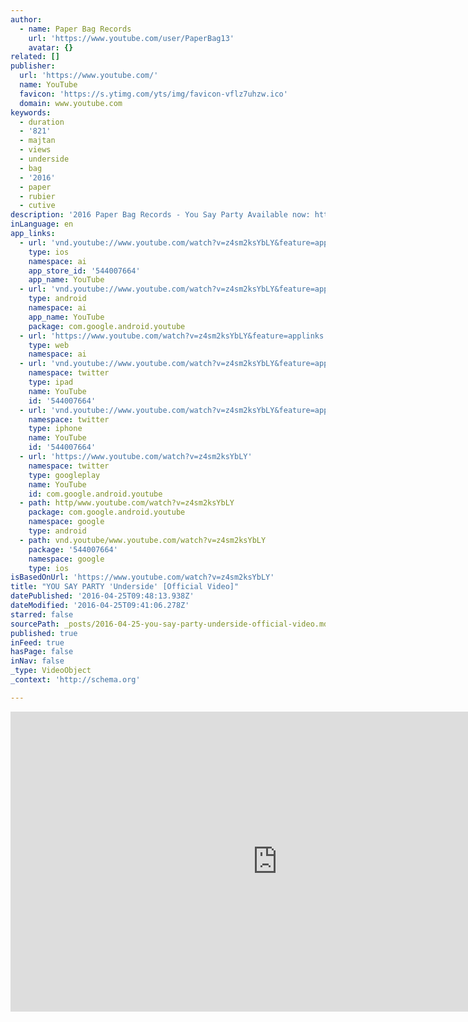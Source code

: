 ```yaml
---
author:
  - name: Paper Bag Records
    url: 'https://www.youtube.com/user/PaperBag13'
    avatar: {}
related: []
publisher:
  url: 'https://www.youtube.com/'
  name: YouTube
  favicon: 'https://s.ytimg.com/yts/img/favicon-vflz7uhzw.ico'
  domain: www.youtube.com
keywords:
  - duration
  - '821'
  - majtan
  - views
  - underside
  - bag
  - '2016'
  - paper
  - rubier
  - cutive
description: '2016 Paper Bag Records - You Say Party Available now: http://shop.paperbagrecords.com/produ... http://geni.us/ysp2016 Produced with the financial assistance of MuchFACT, a division of Bell Media Inc.'
inLanguage: en
app_links:
  - url: 'vnd.youtube://www.youtube.com/watch?v=z4sm2ksYbLY&feature=applinks'
    type: ios
    namespace: ai
    app_store_id: '544007664'
    app_name: YouTube
  - url: 'vnd.youtube://www.youtube.com/watch?v=z4sm2ksYbLY&feature=applinks'
    type: android
    namespace: ai
    app_name: YouTube
    package: com.google.android.youtube
  - url: 'https://www.youtube.com/watch?v=z4sm2ksYbLY&feature=applinks'
    type: web
    namespace: ai
  - url: 'vnd.youtube://www.youtube.com/watch?v=z4sm2ksYbLY&feature=applinks'
    namespace: twitter
    type: ipad
    name: YouTube
    id: '544007664'
  - url: 'vnd.youtube://www.youtube.com/watch?v=z4sm2ksYbLY&feature=applinks'
    namespace: twitter
    type: iphone
    name: YouTube
    id: '544007664'
  - url: 'https://www.youtube.com/watch?v=z4sm2ksYbLY'
    namespace: twitter
    type: googleplay
    name: YouTube
    id: com.google.android.youtube
  - path: http/www.youtube.com/watch?v=z4sm2ksYbLY
    package: com.google.android.youtube
    namespace: google
    type: android
  - path: vnd.youtube/www.youtube.com/watch?v=z4sm2ksYbLY
    package: '544007664'
    namespace: google
    type: ios
isBasedOnUrl: 'https://www.youtube.com/watch?v=z4sm2ksYbLY'
title: "YOU SAY PARTY 'Underside' [Official Video]"
datePublished: '2016-04-25T09:48:13.938Z'
dateModified: '2016-04-25T09:41:06.278Z'
starred: false
sourcePath: _posts/2016-04-25-you-say-party-underside-official-video.md
published: true
inFeed: true
hasPage: false
inNav: false
_type: VideoObject
_context: 'http://schema.org'

---
```

<iframe src="https://cdn.embedly.com/widgets/media.html?src=https%3A%2F%2Fwww.youtube.com%2Fembed%2Fz4sm2ksYbLY%3Ffeature%3Doembed&amp;url=https%3A%2F%2Fwww.youtube.com%2Fwatch%3Fv%3Dz4sm2ksYbLY&amp;image=https%3A%2F%2Fi.ytimg.com%2Fvi%2Fz4sm2ksYbLY%2Fhqdefault.jpg&amp;key=b7d04c9b404c499eba89ee7072e1c4f7&amp;type=text%2Fhtml&amp;schema=youtube" width="854" height="480" scrolling="no" frameborder="0" allowfullscreen="" style=""></iframe>